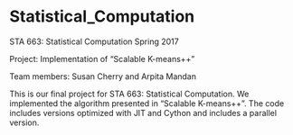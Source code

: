 # Statistical_Computation

STA 663: Statistical Computation Spring 2017


Project: Implementation of “Scalable K-means++”


Team members: Susan Cherry and Arpita Mandan


This is our final project for STA 663: Statistical Computation. We implemented the algorithm presented in “Scalable K-means++”. The code includes versions optimized with JIT and Cython and includes a parallel version.


